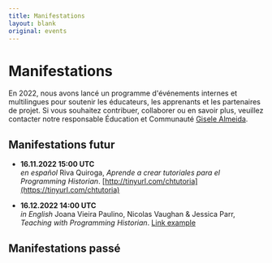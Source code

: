 ```yaml
---
title: Manifestations
layout: blank
original: events
---
```


# Manifestations

En 2022, nous avons lancé un programme d'événements internes et multilingues pour soutenir les éducateurs, les apprenants et les partenaires de projet. 
Si vous souhaitez contribuer, collaborer ou en savoir plus, veuillez contacter notre responsable Éducation et Communauté <a href="mailto:community@programminghistorian.org">Gisele Almeida</a>.

## Manifestations futur

* **16.11.2022 15:00 UTC**  
_en español_ Riva Quiroga, _Aprende a crear tutoriales para el Programming Historian_. [http://tinyurl.com/chtutoria](https://tinyurl.com/chtutoria) 

* **16.12.2022 14:00 UTC**  
_in English_ Joana Vieira Paulino, Nicolas Vaughan & Jessica Parr, _Teaching with Programming Historian_. [Link example](https://github.com/programminghistorian/jekyll/issues/2709)

## Manifestations passé

